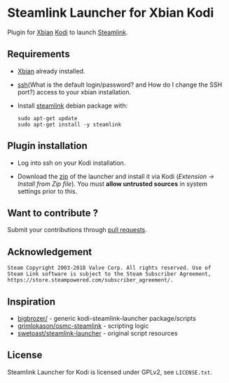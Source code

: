 # Steamlink Launcher for Xbian Kodi

Plugin for [Xbian](https://xbian.org/) [Kodi](https://kodi.tv/) to launch [Steamlink](https://steamcommunity.com/app/353380/discussions/6/2806204039992195182/).

## Requirements

* [Xbian](https://xbian.org/getxbian/) already installed.

* [ssh](https://xbian.org/faq/#)(What is the default login/password? and How do I change the SSH port?) access to your xbian installation.

* Install [steamlink](https://steamcommunity.com/app/353380/discussions/0/1743353164093954254) debian package with:

  ```shell
  sudo apt-get update
  sudo apt-get install -y steamlink
  ```

## Plugin installation

* Log into ssh on your Kodi installation.

* Download the [zip](https://github.com/madddmike/xbian-steamlink-launcher/releases) of the launcher and install it via Kodi (*Extension → Install from Zip file*). You must **allow untrusted sources** in system settings prior to this.

## Want to contribute ?

Submit your contributions through [pull requests](https://help.github.com/articles/about-pull-requests/).

## Acknowledgement

```plain
Steam Copyright 2003-2018 Valve Corp. All rights reserved. Use of Steam Link software is subject to the Steam Subscriber Agreement, https://store.steampowered.com/subscriber_agreement/.
```

## Inspiration

* [bigbrozer/](https://gitlab.com/bigbrozer/kodi-steamlink-launcher) - generic kodi-steamlink-launcher package/scripts
* [grimlokason/osmc-steamlink](https://gitlab.com/grimlokason/osmc-steamlink) - scripting logic
* [swetoast/steamlink-launcher](https://github.com/swetoast/steamlink-launcher) - original script resources

## License

Steamlink Launcher for Kodi is licensed under GPLv2, see `LICENSE.txt`.
